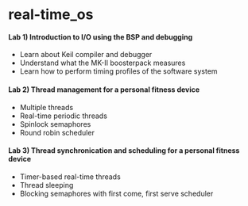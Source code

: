# real-time_os
#### Lab 1) Introduction to I/O using the BSP and debugging
* Learn about Keil compiler and debugger
* Understand what the MK-II boosterpack measures
* Learn how to perform timing profiles of the software system

#### Lab 2) Thread management for a personal fitness device
* Multiple threads
* Real-time periodic threads
* Spinlock semaphores
* Round robin scheduler

#### Lab 3) Thread synchronication and scheduling for a personal fitness device
* Timer-based real-time threads
* Thread sleeping
* Blocking semaphores with first come, first serve scheduler
